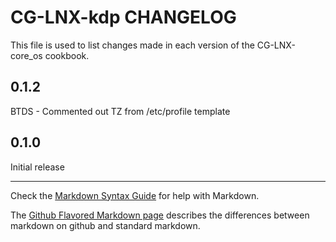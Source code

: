 CG-LNX-kdp CHANGELOG
====================

This file is used to list changes made in each version of the CG-LNX-core_os cookbook.

0.1.2
------
BTDS - Commented out TZ from /etc/profile template

0.1.0
-----
 Initial release 

- - -
Check the [Markdown Syntax Guide](http://daringfireball.net/projects/markdown/syntax) for help with Markdown.

The [Github Flavored Markdown page](http://github.github.com/github-flavored-markdown/) describes the differences between markdown on github and standard markdown.
